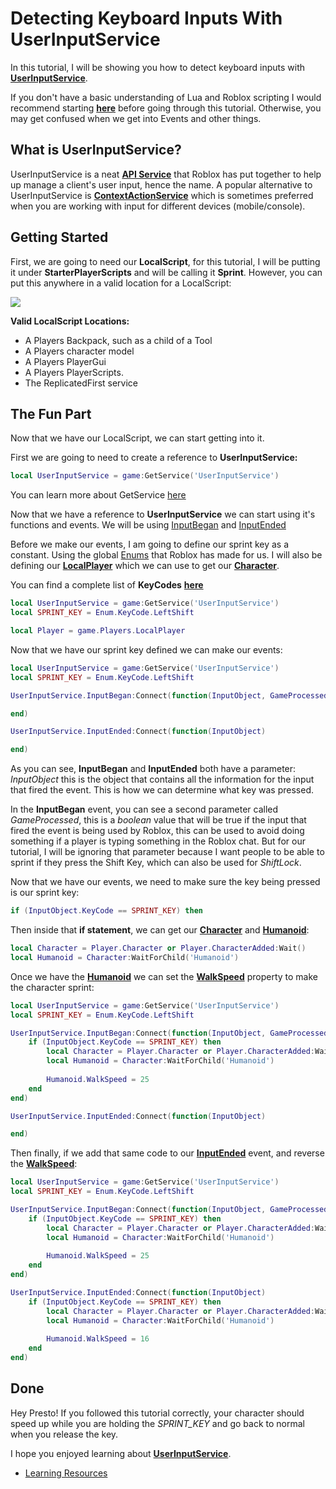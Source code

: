 # Detecting Keyboard Inputs With UserInputService
In this tutorial, I will be showing you how to detect keyboard inputs with [**UserInputService**](https://developer.roblox.com/en-us/api-reference/class/UserInputService). 

If you don't have a basic understanding of Lua and Roblox scripting I would recommend starting [**here**](https://rodevs-helpers.github.io/Helpers-Documents/Lua-Learning/basic-loops/) before going through this tutorial. Otherwise, you may get confused when we get into Events and other things.

## What is UserInputService?
UserInputService is a neat [**API Service**](https://developer.roblox.com/en-us/api-reference/index) that Roblox has put together to help up manage a client's user input, hence the name. A popular alternative to UserInputService is [**ContextActionService**](https://developer.roblox.com/en-us/api-reference/class/ContextActionService) which is sometimes preferred when you are working with input for different devices (mobile/console).

## Getting Started
First, we are going to need our **LocalScript**, for this tutorial, I will be putting it under **StarterPlayerScripts** and will be calling it **Sprint**. However, you can put this anywhere in a valid location for a LocalScript:

![](https://i.gyazo.com/e99e00cfd80aa4dd30ee5d1fe09a6213.png)


**Valid LocalScript Locations:**

* A Players Backpack, such as a child of a Tool
* A Players character model
* A Players PlayerGui
* A Players PlayerScripts.
* The ReplicatedFirst service

## The Fun Part
Now that we have our LocalScript, we can start getting into it.

First we are going to need to create a reference to **UserInputService:**
```lua
local UserInputService = game:GetService('UserInputService')
``` 
You can learn more about GetService [here](https://developer.roblox.com/en-us/api-reference/function/ServiceProvider/GetService)

Now that we have a reference to **UserInputService** we can start using it's functions and events. We will be using [InputBegan](https://developer.roblox.com/en-us/api-reference/event/GuiObject/InputBegan) and [InputEnded](https://developer.roblox.com/en-us/api-reference/event/GuiObject/InputEnded)

Before we make our events, I am going to define our sprint key as a constant. Using the global [Enums](https://developer.roblox.com/en-us/api-reference/datatype/Enum) that Roblox has made for us.  I will also be defining our [**LocalPlayer**](https://developer.roblox.com/en-us/api-reference/property/Players/LocalPlayer) which we can use to get our [**Character**](https://developer.roblox.com/en-us/api-reference/property/Player/Character).

You can find a complete list of **KeyCodes** [**here**](https://developer.roblox.com/en-us/api-reference/enum/KeyCode)

```lua
local UserInputService = game:GetService('UserInputService')
local SPRINT_KEY = Enum.KeyCode.LeftShift

local Player = game.Players.LocalPlayer
```

Now that we have our sprint key defined we can make our events:
```lua
local UserInputService = game:GetService('UserInputService')
local SPRINT_KEY = Enum.KeyCode.LeftShift

UserInputService.InputBegan:Connect(function(InputObject, GameProcessed)

end)

UserInputService.InputEnded:Connect(function(InputObject)

end)
```

As you can see, **InputBegan** and **InputEnded** both have a parameter: *InputObject* this is the object that contains all the information for the input that fired the event. This is how we can determine what key was pressed.

In the **InputBegan** event, you can see a second parameter called *GameProcessed*, this is a *boolean* value that will be true if the input that fired the event is being used by Roblox, this can be used to avoid doing something if a player is typing something in the Roblox chat. But for our tutorial, I will be ignoring that parameter because I want people to be able to sprint if they press the Shift Key, which can also be used for *ShiftLock*.

Now that we have our events, we need to make sure the key being pressed is our sprint key:
```lua
if (InputObject.KeyCode == SPRINT_KEY) then
```

Then inside that **if statement**, we can get our [**Character**](https://developer.roblox.com/en-us/api-reference/property/Player/Character) and [**Humanoid**](https://developer.roblox.com/en-us/api-reference/class/Humanoid):
```lua
local Character = Player.Character or Player.CharacterAdded:Wait()		
local Humanoid = Character:WaitForChild('Humanoid')		
```

Once we have the [**Humanoid**](https://developer.roblox.com/en-us/api-reference/class/Humanoid) we can set the [**WalkSpeed**](https://developer.roblox.com/en-us/api-reference/property/Humanoid/WalkSpeed) property to make the character sprint:

```lua
local UserInputService = game:GetService('UserInputService')
local SPRINT_KEY = Enum.KeyCode.LeftShift

UserInputService.InputBegan:Connect(function(InputObject, GameProcessed)
	if (InputObject.KeyCode == SPRINT_KEY) then
		local Character = Player.Character or Player.CharacterAdded:Wait()
		local Humanoid = Character:WaitForChild('Humanoid')
		
		Humanoid.WalkSpeed = 25
	end
end)

UserInputService.InputEnded:Connect(function(InputObject)

end)
```

Then finally, if we add that same code to our [**InputEnded**](https://developer.roblox.com/en-us/api-reference/event/GuiObject/InputEnded) event, and reverse the [**WalkSpeed**](https://developer.roblox.com/en-us/api-reference/property/Humanoid/WalkSpeed):
```lua
local UserInputService = game:GetService('UserInputService')
local SPRINT_KEY = Enum.KeyCode.LeftShift

UserInputService.InputBegan:Connect(function(InputObject, GameProcessed)
	if (InputObject.KeyCode == SPRINT_KEY) then
		local Character = Player.Character or Player.CharacterAdded:Wait()
		local Humanoid = Character:WaitForChild('Humanoid')
		
		Humanoid.WalkSpeed = 25
	end
end)

UserInputService.InputEnded:Connect(function(InputObject)
	if (InputObject.KeyCode == SPRINT_KEY) then
		local Character = Player.Character or Player.CharacterAdded:Wait()
		local Humanoid = Character:WaitForChild('Humanoid')
		
		Humanoid.WalkSpeed = 16
	end
end)
```


## Done
Hey Presto! If you followed this tutorial correctly, your character should speed up while you are holding the *SPRINT_KEY* and go back to normal when you release the key.

I hope you enjoyed learning about [**UserInputService**](https://developer.roblox.com/en-us/api-reference/class/UserInputService).  

* [Learning Resources](https://developer.roblox.com/en-us/)
